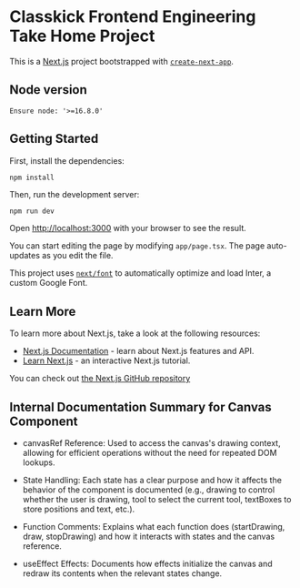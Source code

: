 # Classkick Frontend Engineering Take Home Project

This is a [Next.js](https://nextjs.org/) project bootstrapped with [`create-next-app`](https://github.com/vercel/next.js/tree/canary/packages/create-next-app).


## Node version
```
Ensure node: '>=16.8.0'
```

## Getting Started

First, install the dependencies:
```
npm install
```


Then, run the development server:

```bash
npm run dev
```

Open [http://localhost:3000](http://localhost:3000) with your browser to see the result.

You can start editing the page by modifying `app/page.tsx`. The page auto-updates as you edit the file.

This project uses [`next/font`](https://nextjs.org/docs/basic-features/font-optimization) to automatically optimize and load Inter, a custom Google Font.

## Learn More

To learn more about Next.js, take a look at the following resources:

- [Next.js Documentation](https://nextjs.org/docs) - learn about Next.js features and API.
- [Learn Next.js](https://nextjs.org/learn) - an interactive Next.js tutorial.

You can check out [the Next.js GitHub repository](https://github.com/vercel/next.js/)

## Internal Documentation Summary for Canvas Component

- canvasRef Reference: Used to access the canvas's drawing context, allowing for efficient operations without the need for repeated DOM lookups.

- State Handling: Each state has a clear purpose and how it affects the behavior of the component is documented (e.g., drawing to control whether the user is drawing, tool to select the current tool, textBoxes to store positions and text, etc.).

- Function Comments: Explains what each function does (startDrawing, draw, stopDrawing) and how it interacts with states and the canvas reference.

- useEffect Effects: Documents how effects initialize the canvas and redraw its contents when the relevant states change.